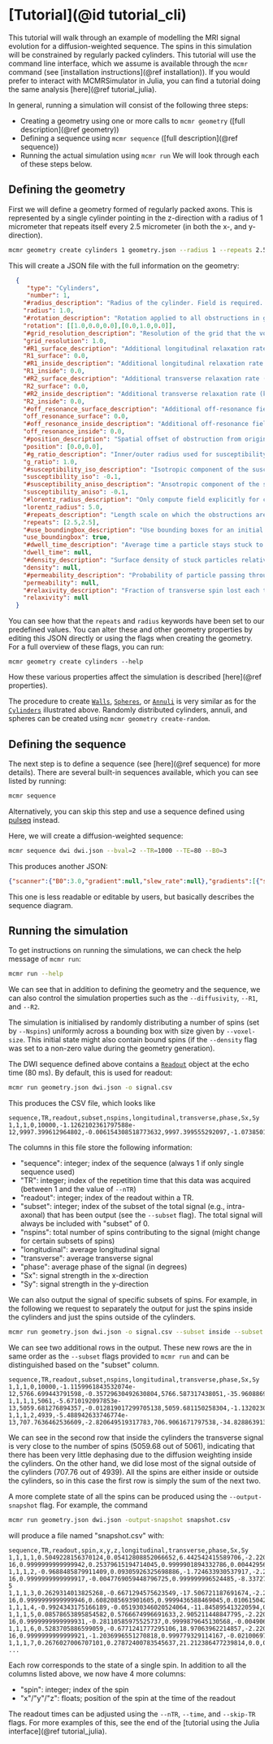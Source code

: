 # [Tutorial](@id tutorial_cli)
This tutorial will walk through an example of modelling the MRI signal evolution for a diffusion-weighted sequence.
The spins in this simulation will be constrained by regularly packed cylinders.
This tutorial will use the command line interface, which we assume is available through the `mcmr` command (see [installation instructions](@ref installation)).
If you would prefer to interact with MCMRSimulator in Julia, you can find a tutorial doing the same analysis [here](@ref tutorial_julia).

In general, running a simulation will consist of the following three steps:
- Creating a geometry using one or more calls to `mcmr geometry` ([full description](@ref geometry))
- Defining a sequence using `mcmr sequence` ([full description](@ref sequence))
- Running the actual simulation using `mcmr run`
We will look through each of these steps below.

## Defining the geometry
First we will define a geometry formed of regularly packed axons.
This is represented by a single cylinder pointing in the z-direction with a radius of 1 micrometer that repeats itself every 2.5 micrometer (in both the x-, and y-direction).
```bash
mcmr geometry create cylinders 1 geometry.json --radius 1 --repeats 2.5 2.5
```
This will create a JSON file with the full information on the geometry:
```json
  {
     "type": "Cylinders",
     "number": 1,
    "#radius_description": "Radius of the cylinder. Field is required. Expected type: Float64.",
    "radius": 1.0,
    "#rotation_description": "Rotation applied to all obstructions in group. Can be set to a matrix or one of :x, :y, or, :z (see [`get_rotation`](@ref)). Field is required. Expected type: StaticArraysCore.SMatrix{3, 2, Float64, 6}.",
    "rotation": [[1.0,0.0,0.0],[0.0,1.0,0.0]],
    "#grid_resolution_description": "Resolution of the grid that the volume is split up into (um). Field is required. Expected type: Float64.",
    "grid_resolution": 1.0,
    "#R1_surface_description": "Additional longitudinal relaxation rate (kHz). Surface property. Field is required. Expected type: Float64.",
    "R1_surface": 0.0,
    "#R1_inside_description": "Additional longitudinal relaxation rate (kHz). Inside property. Field is required. Expected type: Float64.",
    "R1_inside": 0.0,
    "#R2_surface_description": "Additional transverse relaxation rate (kHz). Surface property. Field is required. Expected type: Float64.",
    "R2_surface": 0.0,
    "#R2_inside_description": "Additional transverse relaxation rate (kHz). Inside property. Field is required. Expected type: Float64.",
    "R2_inside": 0.0,
    "#off_resonance_surface_description": "Additional off-resonance field offset (kHz). Surface property. Field is required. Expected type: Float64.",
    "off_resonance_surface": 0.0,
    "#off_resonance_inside_description": "Additional off-resonance field offset (kHz). Inside property. Field is required. Expected type: Float64.",
    "off_resonance_inside": 0.0,
    "#position_description": "Spatial offset of obstruction from origin. Field is required. Expected type: StaticArraysCore.MVector{2, Float64}.",
    "position": [0.0,0.0],
    "#g_ratio_description": "Inner/outer radius used for susceptibility calculation Field can be null. Expected type: Float64.",
    "g_ratio": 1.0,
    "#susceptibility_iso_description": "Isotropic component of the susceptibility (in ppm). Field can be null. Expected type: Float64.",
    "susceptibility_iso": -0.1,
    "#susceptibility_aniso_description": "Ansotropic component of the susceptibility (in ppm). Field can be null. Expected type: Float64.",
    "susceptibility_aniso": -0.1,
    "#lorentz_radius_description": "Only compute field explicitly for cylinders with this Lorentz radius. Field can be null. Expected type: Float64.",
    "lorentz_radius": 5.0,
    "#repeats_description": "Length scale on which the obstructions are repeated (um). Field can be null. Expected type: StaticArraysCore.MVector{2, Float64}.",
    "repeats": [2.5,2.5],
    "#use_boundingbox_description": "Use bounding boxes for an initial filtering of possible intersections. Field can be null. Expected type: Bool.",
    "use_boundingbox": true,
    "#dwell_time_description": "Average time a particle stays stuck to the surface (ms). Surface property. Field can be null. Expected type: Float64.",
    "dwell_time": null,
    "#density_description": "Surface density of stuck particles relative to the volume density (um). Surface property. Field can be null. Expected type: Float64.",
    "density": null,
    "#permeability_description": "Probability of particle passing through the obstruction. Surface property. Field can be null. Expected type: Float64.",
    "permeability": null,
    "#relaxivity_description": "Fraction of transverse spin lost each time it hits the obstruction. Surface property. Field can be null. Expected type: Float64.",
    "relaxivity": null
  }
```
You can see how that the `repeats` and `radius` keywords have been set to our predefined values.
You can alter these and other geometry properties by editing this JSON directly or using the flags when creating the geometry.
For a full overview of these flags, you can run:
```
mcmr geometry create cylinders --help
```
How these various properties affect the simulation is described [here](@ref properties).

The procedure to create [`Walls`](@ref), [`Spheres`](@ref), or [`Annuli`](@ref) is very similar as for the [`Cylinders`](@ref) illustrated above.
Randomly distributed cylinders, annuli, and spheres can be created using `mcmr geometry create-random`.

## Defining the sequence
The next step is to define a sequence (see [here](@ref sequence) for more details). 
There are several built-in sequences available, which you can see listed by running:
```bash
mcmr sequence
```
Alternatively, you can skip this step and use a sequence defined using [pulseq](https://pulseq.github.io) instead.

Here, we will create a diffusion-weighted sequence:
```bash
mcmr sequence dwi dwi.json --bval=2 --TR=1000 --TE=80 --B0=3
```

This produces another JSON:
```json
{"scanner":{"B0":3.0,"gradient":null,"slew_rate":null},"gradients":[{"shape":{"times":[0.0,5.0e-324,39.99999999999999,40.0],"amplitudes":[[0.0,0.0,0.0],[0.0010896594058735262,0.0,0.0],[0.0010896594058735262,0.0,0.0],[0.0,0.0,0.0]]},"origin":[0.0,0.0,0.0]},{"shape":{"times":[40.0,40.00000000000001,79.99999999999999,80.0],"amplitudes":[[0.0,0.0,0.0],[0.0010896594058735262,0.0,0.0],[0.0010896594058735262,0.0,0.0],[0.0,0.0,0.0]]},"origin":[0.0,0.0,0.0]}],"instants":[{"time":0.0,"flip_angle":90.0,"cf":6.123233995736766e-17,"sf":1.0,"phase":-90.0,"cp":6.123233995736766e-17,"sp":-1.0},{"time":40.0,"flip_angle":180.0,"cf":-1.0,"sf":1.2246467991473532e-16,"phase":0.0,"cp":1.0,"sp":0.0}],"pulses":[],"TR":1000.0,"readout_times":[80.0]}
```
This one is less readable or editable by users, but basically describes the sequence diagram.

## Running the simulation
To get instructions on running the simulations, we can check the help message of `mcmr run`:
```bash
mcmr run --help
```

We can see that in addition to defining the geometry and the sequence, we can also control the simulation properties such as the `--diffusivity`, `--R1`, and `--R2`.

The simulation is initialised by randomly distributing a number of spins (set by `--Nspins`) uniformly across a bounding box with size given by `--voxel-size`.
This initial state might also contain bound spins (if the `--density` flag was set to a non-zero value during the geometry generation).

The DWI sequence defined above contains a [`Readout`](@ref) object at the echo time (80 ms). By default, this is used for readout:
```bash
mcmr run geometry.json dwi.json -o signal.csv
```
This produces the CSV file, which looks like
```csv
sequence,TR,readout,subset,nspins,longitudinal,transverse,phase,Sx,Sy
1,1,1,0,10000,-1.1262102361797588e-12,9997.399612964802,-0.006154308518773632,9997.399555292097,-1.0738501510661669
```

The columns in this file store the following information:
- "sequence": integer; index of the sequence (always 1 if only single sequence used)
- "TR": integer; index of the repetition time that this data was acquired (between 1 and the value of `--nTR`)
- "readout": integer; index of the readout within a TR.
- "subset": integer; index of the subset of the total signal (e.g., intra-axonal) that has been output (see the `--subset` flag). The total signal will always be included with "subset" of 0.
- "nspins": total number of spins contributing to the signal (might change for certain subsets of spins)
- "longitudinal": average longitudinal signal
- "transverse": average transverse signal
- "phase": average phase of the signal (in degrees)
- "Sx": signal strength in the x-direction
- "Sy": signal strength in the y-direction

We can also output the signal of specific subsets of spins. For example, in the following we request to separately the output for just the spins inside the cylinders and just the spins outside of the cylinders.
```bash
mcmr run geometry.json dwi.json -o signal.csv --subset inside --subset outside
```

We can see two additional rows in the output. 
These new rows are the in same order as the `--subset` flags provided to `mcmr run` and can be distinguished based on the "subset" column.
```csv
sequence,TR,readout,subset,nspins,longitudinal,transverse,phase,Sx,Sy
1,1,1,0,10000,-1.1159961843532074e-12,5766.699443791598,-0.35729630492630804,5766.587317438051,-35.96088693214867
1,1,1,1,5061,-5.6710192097853e-13,5059.681276894357,-0.012819017299705138,5059.681150258304,-1.1320230186175206
1,1,1,2,4939,-5.488942633746774e-13,707.7636462536609,-2.820649519317783,706.9061671797538,-34.82886391353121
```
We can see in the second row that inside the cylinders the transverse signal is very close to the number of spins (5059.68 out of 5061), 
indicating that there has been very little dephasing due to the diffusion weighting inside the cylinders.
On the other hand, we did lose most of the signal outside of the cylinders (707.76 out of 4939).
All the spins are either inside or outside the cylinders, so in this case the first row is simply the sum of the next two.

A more complete state of all the spins can be produced using the `--output-snapshot` flag.
For example, the command
```bash
mcmr run geometry.json dwi.json -output-snapshot snapshot.csv
```
will produce a file named "snapshot.csv" with:
```csv
sequence,TR,readout,spin,x,y,z,longitudinal,transverse,phase,Sx,Sy
1,1,1,1,0.5049228156370124,0.05412808852066652,6.442542415589706,-2.220446049250313e-16,0.9999999999999942,0.25379615194714045,0.9999901894332786,0.004429563994801518
1,1,1,2,-0.9688485879911409,0.09305926325698886,-1.724633930537917,-2.220446049250313e-16,0.9999999999999917,-0.0047769059448796725,0.999999996524485,-8.337273670013147e-5
1,1,1,3,0.2629314013825268,-0.6671294575623549,-17.506721187691674,-2.220446049250313e-16,0.9999999999999946,0.6082085693901605,0.9999436588469045,0.010615042715627557
1,1,1,4,-0.9924343175166189,-0.051930346020524064,-11.845895413220594,0.0,0.9999999999999928,-0.11879290332484516,0.9999978506577348,-0.0020733258055911637
1,1,1,5,0.08578653895854582,0.5766674996691633,2.905211448847795,-2.220446049250313e-16,0.9999999999999931,-0.28110585975525737,0.9999879645130568,-0.004906203116436347
1,1,1,6,0.5283705886599059,-0.6771241777295106,18.97063962214857,-2.220446049250313e-16,0.9999999999999921,-1.2036996551270818,0.999779329114167,-0.021006976841285743
1,1,1,7,0.2676027006707101,0.27872400783545637,21.212386477239814,0.0,0.999999999999992,1.8741387410642074,0.9994650791902853,0.03270405906215431
...
```
Each row corresponds to the state of a single spin. In addition to all the columns listed above, we now have 4 more columns:
- "spin": integer; index of the spin
- "x"/"y"/"z": floats; position of the spin at the time of the readout

The readout times can be adjusted using the `--nTR`, `--time`, and `--skip-TR` flags.
For more examples of this, see the end of the [tutorial using the Julia interface](@ref tutorial_julia).
